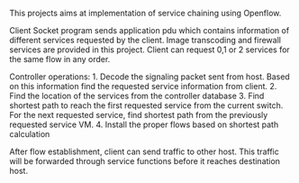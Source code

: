 
This projects aims at implementation of service chaining using Openflow.

Client Socket program sends application pdu which contains information of different services requested by the client. Image
transcoding and firewall services are provided in this project. Client can request 0,1 or 2 services for the same flow in any
order.

Controller operations:
    1. Decode the signaling packet sent from host. Based on this information find the requested service information from client.
    2. Find the location of the services from the controller database
    3. Find shortest path to reach the first requested service from the current switch. For the next requested service, find
       shortest path from the previously requested service VM.
    4. Install the proper flows based on shortest path calculation
    
After flow establishment, client can send traffic to other host. This traffic will be forwarded through service functions before
it reaches destination host.  



